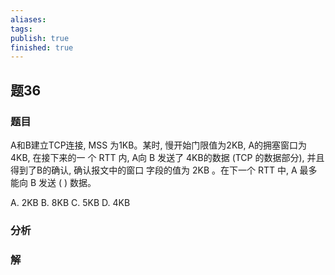 ```yaml
---
aliases: 
tags: 
publish: true
finished: true
---
```

## 题36
### 题目
A和B建立TCP连接, MSS 为1KB。某时, 慢开始门限值为2KB, A的拥塞窗口为4KB, 在接下来的一 个 RTT 内, A向 B 发送了 4KB的数据 (TCP 的数据部分), 并且得到了B的确认, 确认报文中的窗口 字段的值为 $2\mathrm{{KB}}$ 。在下一个 RTT 中, $\mathrm{A}$ 最多能向 $\mathrm{B}$ 发送 ( ) 数据。

A. $2\mathrm{{KB}}$ B. $8\mathrm{{KB}}$ C. $5\mathrm{{KB}}$ D. $4\mathrm{{KB}}$
### 分析

### 解
